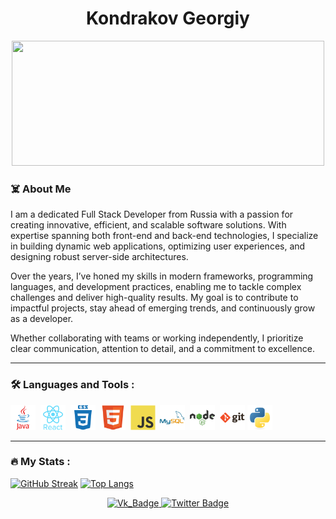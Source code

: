 <div align='center'>
<h1>
  Kondrakov Georgiy 
</h1>
</div>
<div align="center">
  <img src="https://i.pinimg.com/originals/3c/dd/d6/3cddd65b741761997e9e3caf61be7404.gif" width="500" height="200"/>
</div>

### :skull_and_crossbones: About Me
  I am a dedicated Full Stack Developer from Russia with a passion for creating innovative, efficient, and scalable software solutions. With expertise spanning both front-end and back-end technologies, I specialize in building dynamic web applications, optimizing user experiences, and designing robust server-side architectures.

  Over the years, I’ve honed my skills in modern frameworks, programming languages, and development practices, enabling me to tackle complex challenges and deliver high-quality results. My goal is to contribute to impactful projects, stay ahead of emerging trends, and continuously grow as a developer.

Whether collaborating with teams or working independently, I prioritize clear communication, attention to detail, and a commitment to excellence.

---

### :hammer_and_wrench: Languages and Tools :
<div>
  <img src="https://github.com/devicons/devicon/blob/master/icons/java/java-original-wordmark.svg" title="Java" alt="Java" width="40" height="40"/>&nbsp;
  <img src="https://github.com/devicons/devicon/blob/master/icons/react/react-original-wordmark.svg" title="React" alt="React" width="40" height="40"/>&nbsp;
  <img src="https://github.com/devicons/devicon/blob/master/icons/css3/css3-plain-wordmark.svg"  title="CSS3" alt="CSS" width="40" height="40"/>&nbsp;
  <img src="https://github.com/devicons/devicon/blob/master/icons/html5/html5-original.svg" title="HTML5" alt="HTML" width="40" height="40"/>&nbsp;
  <img src="https://github.com/devicons/devicon/blob/master/icons/javascript/javascript-original.svg" title="JavaScript" alt="JavaScript" width="40" height="40"/>&nbsp;
  <img src="https://github.com/devicons/devicon/blob/master/icons/mysql/mysql-original-wordmark.svg" title="MySQL"  alt="MySQL" width="40" height="40"/>&nbsp;
  <img src="https://github.com/devicons/devicon/blob/master/icons/nodejs/nodejs-original-wordmark.svg" title="NodeJS" alt="NodeJS" width="40" height="40"/>&nbsp;
  <img src="https://github.com/devicons/devicon/blob/master/icons/git/git-original-wordmark.svg" title="Git" **alt="Git" width="40" height="40"/>
  <img src="https://github.com/devicons/devicon/blob/master/icons/python/python-original.svg" title="Python" **alt="Python" width="40" height="40"/>
</div>

---

### :fire: My Stats :
[![GitHub Streak](http://github-readme-streak-stats.herokuapp.com?user=lxrkii&theme=dark&hide_border=true)](https://git.io/streak-stats)
[![Top Langs](https://github-readme-stats.vercel.app/api/top-langs/?username=lxrkii&layout=compact&theme=vision-friendly-dark)](https://github.com/anuraghazra/github-readme-stats)

<div align='center'  letter-spacing = '0.7px'>
<div id="badges">
  <a href="https://vk.com/lxrkii">
    <img src="https://i.ibb.co/2ZgGPSH/vk.png" width='35' alt="Vk_Badge"/>
  </a>
  <a href="https://x.com/lxrkii">
    <img src="https://i.ibb.co/9NF7JXj/twitter.png" width='35' alt="Twitter Badge"/>
  </a>
</div>
<img src="https://komarev.com/ghpvc/?username=lightgrey&style=flat-square&color=lightgrey" alt=""/>
</div>
